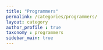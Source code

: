 ```yaml
---
title: "Programmers"
permalink: /categories/programmers/
layout: category
author_profile : true
taxonomy : programmers
sidebar_main: true
---
```



